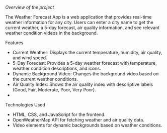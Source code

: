 *Overview of the project*

The Weather Forecast App is a web application that provides real-time weather information for any city. Users can enter a city name to get the current weather, a 5-day forecast, air quality information, and see relevant weather condition videos in the background.

Features

* Current Weather:  Displays the current temperature, humidity, air quality, and wind speed.
* 5-Day Forecast: Provides a 5-day weather forecast with temperature, weather condition descriptions, and icons.
* Dynamic Background Video: Changes the background video based on the current weather conditions.
* Air Quality Index: Shows the air quality index with descriptive labels (Good, Fair, Moderate, Poor, Very Poor).
* 
Technologies Used

* HTML, CSS, and JavaScript for the frontend.
* OpenWeatherMap API for fetching weather and air quality data.
* Video elements for dynamic backgrounds based on weather conditions.

